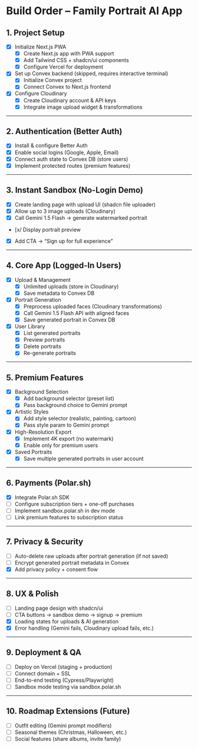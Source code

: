# Build Order – Family Portrait AI App

## 1. Project Setup
- [x] Initialize Next.js PWA  
  - [x] Create Next.js app with PWA support  
  - [x] Add Tailwind CSS + shadcn/ui components  
  - [x] Configure Vercel for deployment  
- [x] Set up Convex backend (skipped, requires interactive terminal)  
  - [x] Initialize Convex project  
  - [x] Connect Convex to Next.js frontend  
- [x] Configure Cloudinary  
  - [x] Create Cloudinary account & API keys  
  - [x] Integrate image upload widget & transformations  

---

## 2. Authentication (Better Auth)
- [x] Install & configure Better Auth  
- [x] Enable social logins (Google, Apple, Email)  
- [x] Connect auth state to Convex DB (store users)  
- [x] Implement protected routes (premium features)  

---

## 3. Instant Sandbox (No-Login Demo)
- [x] Create landing page with upload UI (shadcn file uploader)  
- [x] Allow up to 3 image uploads (Cloudinary)  
- [x] Call Gemini 1.5 Flash → generate watermarked portrait  
- [x/ Display portrait preview  
- [x] Add CTA → “Sign up for full experience”  

---

## 4. Core App (Logged-In Users)
- [x] Upload & Management  
  - [x] Unlimited uploads (store in Cloudinary)  
  - [x] Save metadata to Convex DB  
- [x] Portrait Generation  
  - [x] Preprocess uploaded faces (Cloudinary transformations)  
  - [x] Call Gemini 1.5 Flash API with aligned faces  
  - [x] Save generated portrait in Convex DB  
- [x] User Library  
  - [x] List generated portraits  
  - [x] Preview portraits  
  - [x] Delete portraits  
  - [x] Re-generate portraits  

---

## 5. Premium Features
- [x] Background Selection  
  - [x] Add background selector (preset list)  
  - [x] Pass background choice to Gemini prompt  
- [x] Artistic Styles  
  - [x] Add style selector (realistic, painting, cartoon)  
  - [x] Pass style param to Gemini prompt  
- [x] High-Resolution Export  
  - [x] Implement 4K export (no watermark)  
  - [x] Enable only for premium users  
- [x] Saved Portraits  
  - [x] Save multiple generated portraits in user account  

---

## 6. Payments (Polar.sh)
- [x] Integrate Polar.sh SDK  
- [ ] Configure subscription tiers + one-off purchases  
- [ ] Implement sandbox.polar.sh in dev mode  
- [ ] Link premium features to subscription status  

---

## 7. Privacy & Security
- [ ] Auto-delete raw uploads after portrait generation (if not saved)  
- [ ] Encrypt generated portrait metadata in Convex  
- [x] Add privacy policy + consent flow  

---

## 8. UX & Polish
- [ ] Landing page design with shadcn/ui  
- [ ] CTA buttons → sandbox demo → signup → premium  
- [x] Loading states for uploads & AI generation  
- [x] Error handling (Gemini fails, Cloudinary upload fails, etc.)  

---

## 9. Deployment & QA
- [ ] Deploy on Vercel (staging + production)  
- [ ] Connect domain + SSL  
- [ ] End-to-end testing (Cypress/Playwright)  
- [ ] Sandbox mode testing via sandbox.polar.sh  

---

## 10. Roadmap Extensions (Future)
- [ ] Outfit editing (Gemini prompt modifiers)  
- [ ] Seasonal themes (Christmas, Halloween, etc.)  
- [ ] Social features (share albums, invite family)